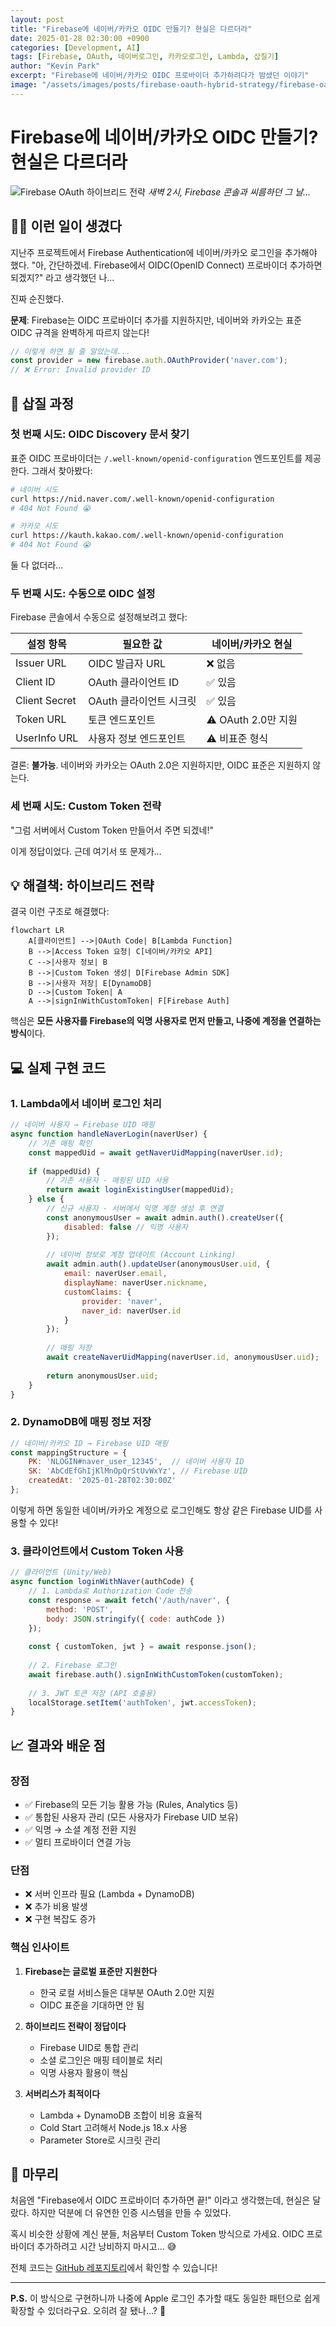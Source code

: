 ```yaml
---
layout: post
title: "Firebase에 네이버/카카오 OIDC 만들기? 현실은 다르더라"
date: 2025-01-28 02:30:00 +0900
categories: [Development, AI]
tags: [Firebase, OAuth, 네이버로그인, 카카오로그인, Lambda, 삽질기]
author: "Kevin Park"
excerpt: "Firebase에 네이버/카카오 OIDC 프로바이더 추가하려다가 밤샜던 이야기"
image: "/assets/images/posts/firebase-oauth-hybrid-strategy/firebase-oauth-hybrid-strategy-hero.png"
---
```


# Firebase에 네이버/카카오 OIDC 만들기? 현실은 다르더라

![Firebase OAuth 하이브리드 전략](/assets/images/posts/firebase-oauth-hybrid-strategy/firebase-oauth-hybrid-strategy-hero.png)
*새벽 2시, Firebase 콘솔과 씨름하던 그 날...*

## 🤦‍♂️ 이런 일이 생겼다

지난주 프로젝트에서 Firebase Authentication에 네이버/카카오 로그인을 추가해야 했다. "아, 간단하겠네. Firebase에서 OIDC(OpenID Connect) 프로바이더 추가하면 되겠지?" 라고 생각했던 나... 

진짜 순진했다.

**문제**: Firebase는 OIDC 프로바이더 추가를 지원하지만, 네이버와 카카오는 표준 OIDC 규격을 완벽하게 따르지 않는다!

```javascript
// 이렇게 하면 될 줄 알았는데...
const provider = new firebase.auth.OAuthProvider('naver.com');
// ❌ Error: Invalid provider ID
```

## 🔧 삽질 과정

### 첫 번째 시도: OIDC Discovery 문서 찾기

표준 OIDC 프로바이더는 `/.well-known/openid-configuration` 엔드포인트를 제공한다. 그래서 찾아봤다:

```bash
# 네이버 시도
curl https://nid.naver.com/.well-known/openid-configuration
# 404 Not Found 😭

# 카카오 시도  
curl https://kauth.kakao.com/.well-known/openid-configuration
# 404 Not Found 😭
```

둘 다 없더라... 

### 두 번째 시도: 수동으로 OIDC 설정

Firebase 콘솔에서 수동으로 설정해보려고 했다:

| 설정 항목 | 필요한 값 | 네이버/카카오 현실 |
|----------|----------|-------------------|
| Issuer URL | OIDC 발급자 URL | ❌ 없음 |
| Client ID | OAuth 클라이언트 ID | ✅ 있음 |
| Client Secret | OAuth 클라이언트 시크릿 | ✅ 있음 |
| Token URL | 토큰 엔드포인트 | ⚠️ OAuth 2.0만 지원 |
| UserInfo URL | 사용자 정보 엔드포인트 | ⚠️ 비표준 형식 |

결론: **불가능**. 네이버와 카카오는 OAuth 2.0은 지원하지만, OIDC 표준은 지원하지 않는다.

### 세 번째 시도: Custom Token 전략

"그럼 서버에서 Custom Token 만들어서 주면 되겠네!" 

이게 정답이었다. 근데 여기서 또 문제가...

## 💡 해결책: 하이브리드 전략

결국 이런 구조로 해결했다:

```mermaid
flowchart LR
    A[클라이언트] -->|OAuth Code| B[Lambda Function]
    B -->|Access Token 요청| C[네이버/카카오 API]
    C -->|사용자 정보| B
    B -->|Custom Token 생성| D[Firebase Admin SDK]
    B -->|사용자 저장| E[DynamoDB]
    D -->|Custom Token| A
    A -->|signInWithCustomToken| F[Firebase Auth]
```

핵심은 **모든 사용자를 Firebase의 익명 사용자로 먼저 만들고, 나중에 계정을 연결하는 방식**이다.

## 💻 실제 구현 코드

### 1. Lambda에서 네이버 로그인 처리

```javascript
// 네이버 사용자 → Firebase UID 매핑
async function handleNaverLogin(naverUser) {
    // 기존 매핑 확인
    const mappedUid = await getNaverUidMapping(naverUser.id);
    
    if (mappedUid) {
        // 기존 사용자 - 매핑된 UID 사용
        return await loginExistingUser(mappedUid);
    } else {
        // 신규 사용자 - 서버에서 익명 계정 생성 후 연결
        const anonymousUser = await admin.auth().createUser({
            disabled: false // 익명 사용자
        });
        
        // 네이버 정보로 계정 업데이트 (Account Linking)
        await admin.auth().updateUser(anonymousUser.uid, {
            email: naverUser.email,
            displayName: naverUser.nickname,
            customClaims: {
                provider: 'naver',
                naver_id: naverUser.id
            }
        });
        
        // 매핑 저장
        await createNaverUidMapping(naverUser.id, anonymousUser.uid);
        
        return anonymousUser.uid;
    }
}
```

### 2. DynamoDB에 매핑 정보 저장

```javascript
// 네이버/카카오 ID → Firebase UID 매핑
const mappingStructure = {
    PK: 'NLOGIN#naver_user_12345',  // 네이버 사용자 ID
    SK: 'AbCdEfGhIjKlMnOpQrStUvWxYz', // Firebase UID
    createdAt: '2025-01-28T02:30:00Z'
};
```

이렇게 하면 동일한 네이버/카카오 계정으로 로그인해도 항상 같은 Firebase UID를 사용할 수 있다!

### 3. 클라이언트에서 Custom Token 사용

```javascript
// 클라이언트 (Unity/Web)
async function loginWithNaver(authCode) {
    // 1. Lambda로 Authorization Code 전송
    const response = await fetch('/auth/naver', {
        method: 'POST',
        body: JSON.stringify({ code: authCode })
    });
    
    const { customToken, jwt } = await response.json();
    
    // 2. Firebase 로그인
    await firebase.auth().signInWithCustomToken(customToken);
    
    // 3. JWT 토큰 저장 (API 호출용)
    localStorage.setItem('authToken', jwt.accessToken);
}
```

## 📈 결과와 배운 점

### 장점
- ✅ Firebase의 모든 기능 활용 가능 (Rules, Analytics 등)
- ✅ 통합된 사용자 관리 (모든 사용자가 Firebase UID 보유)
- ✅ 익명 → 소셜 계정 전환 지원
- ✅ 멀티 프로바이더 연결 가능

### 단점
- ❌ 서버 인프라 필요 (Lambda + DynamoDB)
- ❌ 추가 비용 발생
- ❌ 구현 복잡도 증가

### 핵심 인사이트

1. **Firebase는 글로벌 표준만 지원한다**
   - 한국 로컬 서비스들은 대부분 OAuth 2.0만 지원
   - OIDC 표준을 기대하면 안 됨

2. **하이브리드 전략이 정답이다**
   - Firebase UID로 통합 관리
   - 소셜 로그인은 매핑 테이블로 처리
   - 익명 사용자 활용이 핵심

3. **서버리스가 최적이다**
   - Lambda + DynamoDB 조합이 비용 효율적
   - Cold Start 고려해서 Node.js 18.x 사용
   - Parameter Store로 시크릿 관리

## 🎯 마무리

처음엔 "Firebase에서 OIDC 프로바이더 추가하면 끝!" 이라고 생각했는데, 현실은 달랐다. 하지만 덕분에 더 유연한 인증 시스템을 만들 수 있었다.

혹시 비슷한 상황에 계신 분들, 처음부터 Custom Token 방식으로 가세요. OIDC 프로바이더 추가하려고 시간 낭비하지 마시고... 😅

전체 코드는 [GitHub 레포지토리](https://github.com/realcoding2003/firebase-auth-apigateway)에서 확인할 수 있습니다!

---

**P.S.** 이 방식으로 구현하니까 나중에 Apple 로그인 추가할 때도 동일한 패턴으로 쉽게 확장할 수 있더라구요. 오히려 잘 됐나...? 🤔